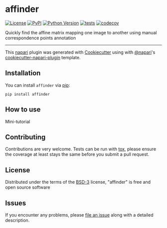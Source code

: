 # affinder

[![License](https://img.shields.io/pypi/l/affinder.svg?color=green)](https://github.com/napari/affinder/raw/master/LICENSE)
[![PyPI](https://img.shields.io/pypi/v/affinder.svg?color=green)](https://pypi.org/project/affinder)
[![Python Version](https://img.shields.io/pypi/pyversions/affinder.svg?color=green)](https://python.org)
[![tests](https://github.com/jni/affinder/workflows/tests/badge.svg)](https://github.com/jni/affinder/actions)
[![codecov](https://codecov.io/gh/jni/affinder/branch/master/graph/badge.svg)](https://codecov.io/gh/jni/affinder)

Quickly find the affine matrix mapping one image to another using manual correspondence points annotation

----------------------------------

This [napari] plugin was generated with [Cookiecutter] using with [@napari]'s [cookiecutter-napari-plugin] template.

<!--
Don't miss the full getting started guide to set up your new package:
https://github.com/napari/cookiecutter-napari-plugin#getting-started

and review the napari docs for plugin developers:
https://napari.org/docs/plugins/index.html
-->

## Installation

You can install `affinder` via [pip]:

    pip install affinder


## How to use

Mini-tutorial

## Contributing

Contributions are very welcome. Tests can be run with [tox], please ensure
the coverage at least stays the same before you submit a pull request.

## License

Distributed under the terms of the [BSD-3] license,
"affinder" is free and open source software

## Issues

If you encounter any problems, please [file an issue] along with a detailed description.

[napari]: https://github.com/napari/napari
[Cookiecutter]: https://github.com/audreyr/cookiecutter
[@napari]: https://github.com/napari
[MIT]: http://opensource.org/licenses/MIT
[BSD-3]: http://opensource.org/licenses/BSD-3-Clause
[GNU GPL v3.0]: http://www.gnu.org/licenses/gpl-3.0.txt
[GNU LGPL v3.0]: http://www.gnu.org/licenses/lgpl-3.0.txt
[Apache Software License 2.0]: http://www.apache.org/licenses/LICENSE-2.0
[Mozilla Public License 2.0]: https://www.mozilla.org/media/MPL/2.0/index.txt
[cookiecutter-napari-plugin]: https://github.com/napari/cookiecutter-napari-plugin
[file an issue]: https://github.com/jni/affinder/issues
[napari]: https://github.com/napari/napari
[tox]: https://tox.readthedocs.io/en/latest/
[pip]: https://pypi.org/project/pip/
[PyPI]: https://pypi.org/
